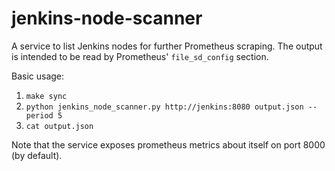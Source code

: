 # jenkins-node-scanner

A service to list Jenkins nodes for further Prometheus scraping. The output is intended to
be read by Prometheus' `file_sd_config` section.

Basic usage:

1. `make sync`
1. `python jenkins_node_scanner.py http://jenkins:8080 output.json --period 5`
1. `cat output.json`

Note that the service exposes prometheus metrics about itself on port 8000 (by default).
